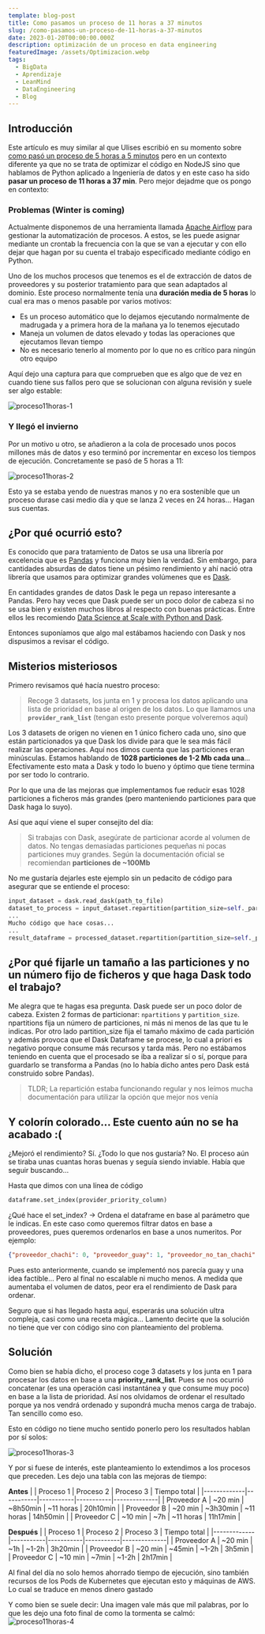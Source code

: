 ```yaml
---
template: blog-post
title: Como pasamos un proceso de 11 horas a 37 minutos
slug: /como-pasamos-un-proceso-de-11-horas-a-37-minutos
date: 2023-01-20T00:00:00.000Z
description: optimización de un proceso en data engineering
featuredImage: /assets/Optimizacion.webp
tags:
  - BigData
  - Aprendizaje
  - LeanMind
  - DataEngineering
  - Blog
---
```


## Introducción

Este artículo es muy similar al que Ulises escribió en su momento sobre [como pasó un proceso de 5 horas a 5 minutos](https://ulisesantana.dev/blog/2022/como-pase-un-proceso-en-nodejs-de-5-horas-a-5-minutos/) pero en un contexto diferente ya que no se trata de optimizar el código en NodeJS sino que hablamos de Python aplicado a Ingeniería de datos y en este caso ha sido **pasar un proceso de 11 horas a 37 min**. Pero mejor dejadme que os pongo en contexto:

### Problemas (Winter is coming)

Actualmente disponemos de una herramienta llamada [Apache Airflow](https://airflow.apache.org/) para gestionar la automatización de procesos. A estos, se les puede asignar mediante un crontab la frecuencia con la que se van a ejecutar y con ello dejar que hagan por su cuenta el trabajo especificado mediante código en Python.

Uno de los muchos procesos que tenemos es el de extracción de datos de proveedores y su posterior tratamiento para que sean adaptados al dominio. Este proceso normalmente tenía una **duración media de 5 horas** lo cual era mas o menos pasable por varios motivos:

* Es un proceso automático que lo dejamos ejecutando normalmente de madrugada y a primera hora de la mañana ya lo tenemos ejecutado
* Maneja un volumen de datos elevado y todas las operaciones que ejecutamos llevan tiempo
* No es necesario tenerlo al momento por lo que no es crítico para ningún otro equipo

Aquí dejo una captura para que comprueben que es algo que de vez en cuando tiene sus fallos pero que se solucionan con alguna revisión y suele ser algo estable:

![proceso11horas-1](/assets/proceso11horas-1.png " ")

### Y llegó el invierno

Por un motivo u otro, se añadieron a la cola de procesado unos pocos millones más de datos y eso terminó por incrementar en exceso los tiempos de ejecución. Concretamente se pasó de 5 horas a 11:

![proceso11horas-2](/assets/proceso11horas-2.png " ")

Esto ya se estaba yendo de nuestras manos y no era sostenible que un proceso durase casi medio día y que se lanza 2 veces en 24 horas... Hagan sus cuentas.

## ¿Por qué ocurrió esto?

Es conocido que para tratamiento de Datos se usa una librería por excelencia que es [Pandas](https://pandas.pydata.org/) y funciona muy bien la verdad. Sin embargo, para cantidades absurdas de datos tiene un pésimo rendimiento y ahí nació otra librería que usamos para optimizar grandes volúmenes que es [Dask](https://www.dask.org/).

En cantidades grandes de datos Dask le pega un repaso interesante a Pandas. Pero hay veces que Dask puede ser un poco dolor de cabeza si no se usa bien y existen muchos libros al respecto con buenas prácticas. Entre ellos les recomiendo [Data Science at Scale with Python and Dask](https://www.amazon.es/Data-Science-Scale-Python-Dask/dp/1617295604).

Entonces suponíamos que algo mal estábamos haciendo con Dask y nos dispusimos a revisar el código.

## Misterios misteriosos

Primero revisamos qué hacía nuestro proceso:

> Recoge 3 datasets, los junta en 1 y procesa los datos aplicando una lista de prioridad en base al origen de los datos. Lo que llamamos una **`provider_rank_list`** (tengan esto presente porque volveremos aquí)

Los 3 datasets de origen no vienen en 1 único fichero cada uno, sino que están particionados ya que Dask los divide para que le sea más fácil realizar las operaciones. Aquí nos dimos cuenta que las particiones eran minúsculas. Estamos hablando de **1028 particiones de 1-2 Mb cada una**... Efectivamente esto mata a Dask y todo lo bueno y óptimo que tiene termina por ser todo lo contrario.

Por lo que una de las mejoras que implementamos fue reducir esas 1028 particiones a ficheros más grandes (pero manteniendo particiones para que Dask haga lo suyo).

Así que aquí viene el super consejito del día:

> Si trabajas con Dask, asegúrate de particionar acorde al volumen de datos. No tengas demasiadas particiones pequeñas ni pocas particiones muy grandes. Según la documentación oficial se recomiendan **particiones de ~100Mb**

No me gustaría dejarles este ejemplo sin un pedacito de código para asegurar que se entiende el proceso:

```python
input_dataset = dask.read_dask(path_to_file)
dataset_to_process = input_dataset.repartition(partition_size=self._partition_size) # Arreglamos la entrada para asegurarnos que lo que nos viene no nos rompe nada
...
Mucho código que hace cosas...
...
result_dataframe = processed_dataset.repartition(partition_size=self._partition_size) # Fijamos en la salida el mismo tamaño por si durante el proceso ha crecido el volumen de datos
```

## ¿Por qué fijarle un tamaño a las particiones y no un número fijo de ficheros y que haga Dask todo el trabajo?

Me alegra que te hagas esa pregunta. Dask puede ser un poco dolor de cabeza. Existen 2 formas de particionar: `npartitions` y `partition_size`. npartitions fija un número de particiones, ni más ni menos de las que tu le indicas. Por otro lado partition\_size fija el tamaño máximo de cada partición y además provoca que el Dask Dataframe se procese, lo cual a priori es negativo porque consume más recursos y tarda más. Pero no estábamos teniendo en cuenta que el procesado se iba a realizar sí o sí, porque para guardarlo se transforma a Pandas (no lo había dicho antes pero Dask está construido sobre Pandas).

> TLDR; La repartición estaba funcionando regular y nos leímos mucha documentación para utilizar la opción que mejor nos venía

## Y colorín colorado... Este cuento aún no se ha acabado :(

¿Mejoró el rendimiento? Sí. ¿Todo lo que nos gustaría? No. El proceso aún se tiraba unas cuantas horas buenas y seguía siendo inviable. Había que seguir buscando...

Hasta que dimos con una línea de código

```python
dataframe.set_index(provider_priority_column)
```

¿Qué hace el set\_index? -> Ordena el dataframe en base al parámetro que le indicas. En este caso como queremos filtrar datos en base a proveedores, pues queremos ordenarlos en base a unos numeritos. Por ejemplo:

```json
{"proveedor_chachi": 0, "proveedor_guay": 1, "proveedor_no_tan_chachi": 2}
```

Pues esto anteriormente, cuando se implementó nos parecía guay y una idea factible... Pero al final no escalable ni mucho menos. A medida que aumentaba el volumen de datos, peor era el rendimiento de Dask para ordenar.

Seguro que si has llegado hasta aquí, esperarás una solución ultra compleja, casi como una receta mágica... Lamento decirte que la solución no tiene que ver con código sino con planteamiento del problema.

## Solución

Como bien se había dicho, el proceso coge 3 datasets y los junta en 1 para procesar los datos en base a una **priority\_rank\_list**. Pues se nos ocurrió concatenar (es una operación casi instantánea y que consume muy poco) en base a la lista de prioridad. Así nos olvidamos de ordenar el resultado porque ya nos vendrá ordenado y supondrá mucha menos carga de trabajo. Tan sencillo como eso.

Esto en código no tiene mucho sentido ponerlo pero los resultados hablan por sí solos:

![proceso11horas-3](/assets/proceso11horas-3.jpeg " ")

Y por si fuese de interés, este planteamiento lo extendimos a los procesos que preceden. Les dejo una tabla con las mejoras de tiempo:

**Antes**
|             | Proceso 1 | Proceso 2 | Proceso 3 | Tiempo total |
|-------------|-----------|-----------|-----------|--------------|
| Proveedor A | ~20 min   | ~8h50min  | ~11 horas | 20h10min     |
| Proveedor B | ~20 min   | ~3h30min  | ~11 horas | 14h50min     |
| Proveedor C | ~10 min   | ~7h       | ~11 horas | 11h17min     |

**Después**
|             | Proceso 1 | Proceso 2 | Proceso 3 | Tiempo total |
|-------------|-----------|-----------|-----------|--------------|
| Proveedor A | ~20 min   | ~1h       | ~1-2h     | 3h20min      |
| Proveedor B | ~20 min   | ~45min    | ~1-2h     | 3h5min       |
| Proveedor C | ~10 min   | ~7min     | ~1-2h     | 2h17min      |

Al final del día no solo hemos ahorrado tiempo de ejecución, sino también recursos de los Pods de Kubernetes que ejecutan esto y máquinas de AWS. Lo cual se traduce en menos dinero gastado

Y como bien se suele decir: Una imagen vale más que mil palabras, por lo que les dejo una foto final de como la tormenta se calmó:
![proceso11horas-4](/assets/proceso11horas-4.png " ")
